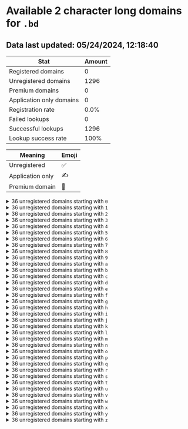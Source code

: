 # Available 2 character long domains for `.bd`

## Data last updated: 05/24/2024, 12:18:40

|Stat|Amount|
|--|--|
|Registered domains|0|
|Unregistered domains|1296|
|Premium domains|0|
|Application only domains|0|
|Registration rate|0.0%|
|Failed lookups|0|
|Successful lookups|1296|
|Lookup success rate|100%|


|Meaning|Emoji|
|--|--|
|Unregistered|:white_check_mark:|
|Application only|:writing_hand:|
|Premium domain|:gem:|

<details>
<summary>36 unregistered domains starting with <bold><code>0</code></bold></summary>

|Type|Domain|
|--|--|
|:white_check_mark:|`00.bd`|
|:white_check_mark:|`01.bd`|
|:white_check_mark:|`02.bd`|
|:white_check_mark:|`03.bd`|
|:white_check_mark:|`04.bd`|
|:white_check_mark:|`05.bd`|
|:white_check_mark:|`06.bd`|
|:white_check_mark:|`07.bd`|
|:white_check_mark:|`08.bd`|
|:white_check_mark:|`09.bd`|
|:white_check_mark:|`0a.bd`|
|:white_check_mark:|`0b.bd`|
|:white_check_mark:|`0c.bd`|
|:white_check_mark:|`0d.bd`|
|:white_check_mark:|`0e.bd`|
|:white_check_mark:|`0f.bd`|
|:white_check_mark:|`0g.bd`|
|:white_check_mark:|`0h.bd`|
|:white_check_mark:|`0i.bd`|
|:white_check_mark:|`0j.bd`|
|:white_check_mark:|`0k.bd`|
|:white_check_mark:|`0l.bd`|
|:white_check_mark:|`0m.bd`|
|:white_check_mark:|`0n.bd`|
|:white_check_mark:|`0o.bd`|
|:white_check_mark:|`0p.bd`|
|:white_check_mark:|`0q.bd`|
|:white_check_mark:|`0r.bd`|
|:white_check_mark:|`0s.bd`|
|:white_check_mark:|`0t.bd`|
|:white_check_mark:|`0u.bd`|
|:white_check_mark:|`0v.bd`|
|:white_check_mark:|`0w.bd`|
|:white_check_mark:|`0x.bd`|
|:white_check_mark:|`0y.bd`|
|:white_check_mark:|`0z.bd`|
</details>
<details>
<summary>36 unregistered domains starting with <bold><code>1</code></bold></summary>

|Type|Domain|
|--|--|
|:white_check_mark:|`10.bd`|
|:white_check_mark:|`11.bd`|
|:white_check_mark:|`12.bd`|
|:white_check_mark:|`13.bd`|
|:white_check_mark:|`14.bd`|
|:white_check_mark:|`15.bd`|
|:white_check_mark:|`16.bd`|
|:white_check_mark:|`17.bd`|
|:white_check_mark:|`18.bd`|
|:white_check_mark:|`19.bd`|
|:white_check_mark:|`1a.bd`|
|:white_check_mark:|`1b.bd`|
|:white_check_mark:|`1c.bd`|
|:white_check_mark:|`1d.bd`|
|:white_check_mark:|`1e.bd`|
|:white_check_mark:|`1f.bd`|
|:white_check_mark:|`1g.bd`|
|:white_check_mark:|`1h.bd`|
|:white_check_mark:|`1i.bd`|
|:white_check_mark:|`1j.bd`|
|:white_check_mark:|`1k.bd`|
|:white_check_mark:|`1l.bd`|
|:white_check_mark:|`1m.bd`|
|:white_check_mark:|`1n.bd`|
|:white_check_mark:|`1o.bd`|
|:white_check_mark:|`1p.bd`|
|:white_check_mark:|`1q.bd`|
|:white_check_mark:|`1r.bd`|
|:white_check_mark:|`1s.bd`|
|:white_check_mark:|`1t.bd`|
|:white_check_mark:|`1u.bd`|
|:white_check_mark:|`1v.bd`|
|:white_check_mark:|`1w.bd`|
|:white_check_mark:|`1x.bd`|
|:white_check_mark:|`1y.bd`|
|:white_check_mark:|`1z.bd`|
</details>
<details>
<summary>36 unregistered domains starting with <bold><code>2</code></bold></summary>

|Type|Domain|
|--|--|
|:white_check_mark:|`20.bd`|
|:white_check_mark:|`21.bd`|
|:white_check_mark:|`22.bd`|
|:white_check_mark:|`23.bd`|
|:white_check_mark:|`24.bd`|
|:white_check_mark:|`25.bd`|
|:white_check_mark:|`26.bd`|
|:white_check_mark:|`27.bd`|
|:white_check_mark:|`28.bd`|
|:white_check_mark:|`29.bd`|
|:white_check_mark:|`2a.bd`|
|:white_check_mark:|`2b.bd`|
|:white_check_mark:|`2c.bd`|
|:white_check_mark:|`2d.bd`|
|:white_check_mark:|`2e.bd`|
|:white_check_mark:|`2f.bd`|
|:white_check_mark:|`2g.bd`|
|:white_check_mark:|`2h.bd`|
|:white_check_mark:|`2i.bd`|
|:white_check_mark:|`2j.bd`|
|:white_check_mark:|`2k.bd`|
|:white_check_mark:|`2l.bd`|
|:white_check_mark:|`2m.bd`|
|:white_check_mark:|`2n.bd`|
|:white_check_mark:|`2o.bd`|
|:white_check_mark:|`2p.bd`|
|:white_check_mark:|`2q.bd`|
|:white_check_mark:|`2r.bd`|
|:white_check_mark:|`2s.bd`|
|:white_check_mark:|`2t.bd`|
|:white_check_mark:|`2u.bd`|
|:white_check_mark:|`2v.bd`|
|:white_check_mark:|`2w.bd`|
|:white_check_mark:|`2x.bd`|
|:white_check_mark:|`2y.bd`|
|:white_check_mark:|`2z.bd`|
</details>
<details>
<summary>36 unregistered domains starting with <bold><code>3</code></bold></summary>

|Type|Domain|
|--|--|
|:white_check_mark:|`30.bd`|
|:white_check_mark:|`31.bd`|
|:white_check_mark:|`32.bd`|
|:white_check_mark:|`33.bd`|
|:white_check_mark:|`34.bd`|
|:white_check_mark:|`35.bd`|
|:white_check_mark:|`36.bd`|
|:white_check_mark:|`37.bd`|
|:white_check_mark:|`38.bd`|
|:white_check_mark:|`39.bd`|
|:white_check_mark:|`3a.bd`|
|:white_check_mark:|`3b.bd`|
|:white_check_mark:|`3c.bd`|
|:white_check_mark:|`3d.bd`|
|:white_check_mark:|`3e.bd`|
|:white_check_mark:|`3f.bd`|
|:white_check_mark:|`3g.bd`|
|:white_check_mark:|`3h.bd`|
|:white_check_mark:|`3i.bd`|
|:white_check_mark:|`3j.bd`|
|:white_check_mark:|`3k.bd`|
|:white_check_mark:|`3l.bd`|
|:white_check_mark:|`3m.bd`|
|:white_check_mark:|`3n.bd`|
|:white_check_mark:|`3o.bd`|
|:white_check_mark:|`3p.bd`|
|:white_check_mark:|`3q.bd`|
|:white_check_mark:|`3r.bd`|
|:white_check_mark:|`3s.bd`|
|:white_check_mark:|`3t.bd`|
|:white_check_mark:|`3u.bd`|
|:white_check_mark:|`3v.bd`|
|:white_check_mark:|`3w.bd`|
|:white_check_mark:|`3x.bd`|
|:white_check_mark:|`3y.bd`|
|:white_check_mark:|`3z.bd`|
</details>
<details>
<summary>36 unregistered domains starting with <bold><code>4</code></bold></summary>

|Type|Domain|
|--|--|
|:white_check_mark:|`40.bd`|
|:white_check_mark:|`41.bd`|
|:white_check_mark:|`42.bd`|
|:white_check_mark:|`43.bd`|
|:white_check_mark:|`44.bd`|
|:white_check_mark:|`45.bd`|
|:white_check_mark:|`46.bd`|
|:white_check_mark:|`47.bd`|
|:white_check_mark:|`48.bd`|
|:white_check_mark:|`49.bd`|
|:white_check_mark:|`4a.bd`|
|:white_check_mark:|`4b.bd`|
|:white_check_mark:|`4c.bd`|
|:white_check_mark:|`4d.bd`|
|:white_check_mark:|`4e.bd`|
|:white_check_mark:|`4f.bd`|
|:white_check_mark:|`4g.bd`|
|:white_check_mark:|`4h.bd`|
|:white_check_mark:|`4i.bd`|
|:white_check_mark:|`4j.bd`|
|:white_check_mark:|`4k.bd`|
|:white_check_mark:|`4l.bd`|
|:white_check_mark:|`4m.bd`|
|:white_check_mark:|`4n.bd`|
|:white_check_mark:|`4o.bd`|
|:white_check_mark:|`4p.bd`|
|:white_check_mark:|`4q.bd`|
|:white_check_mark:|`4r.bd`|
|:white_check_mark:|`4s.bd`|
|:white_check_mark:|`4t.bd`|
|:white_check_mark:|`4u.bd`|
|:white_check_mark:|`4v.bd`|
|:white_check_mark:|`4w.bd`|
|:white_check_mark:|`4x.bd`|
|:white_check_mark:|`4y.bd`|
|:white_check_mark:|`4z.bd`|
</details>
<details>
<summary>36 unregistered domains starting with <bold><code>5</code></bold></summary>

|Type|Domain|
|--|--|
|:white_check_mark:|`50.bd`|
|:white_check_mark:|`51.bd`|
|:white_check_mark:|`52.bd`|
|:white_check_mark:|`53.bd`|
|:white_check_mark:|`54.bd`|
|:white_check_mark:|`55.bd`|
|:white_check_mark:|`56.bd`|
|:white_check_mark:|`57.bd`|
|:white_check_mark:|`58.bd`|
|:white_check_mark:|`59.bd`|
|:white_check_mark:|`5a.bd`|
|:white_check_mark:|`5b.bd`|
|:white_check_mark:|`5c.bd`|
|:white_check_mark:|`5d.bd`|
|:white_check_mark:|`5e.bd`|
|:white_check_mark:|`5f.bd`|
|:white_check_mark:|`5g.bd`|
|:white_check_mark:|`5h.bd`|
|:white_check_mark:|`5i.bd`|
|:white_check_mark:|`5j.bd`|
|:white_check_mark:|`5k.bd`|
|:white_check_mark:|`5l.bd`|
|:white_check_mark:|`5m.bd`|
|:white_check_mark:|`5n.bd`|
|:white_check_mark:|`5o.bd`|
|:white_check_mark:|`5p.bd`|
|:white_check_mark:|`5q.bd`|
|:white_check_mark:|`5r.bd`|
|:white_check_mark:|`5s.bd`|
|:white_check_mark:|`5t.bd`|
|:white_check_mark:|`5u.bd`|
|:white_check_mark:|`5v.bd`|
|:white_check_mark:|`5w.bd`|
|:white_check_mark:|`5x.bd`|
|:white_check_mark:|`5y.bd`|
|:white_check_mark:|`5z.bd`|
</details>
<details>
<summary>36 unregistered domains starting with <bold><code>6</code></bold></summary>

|Type|Domain|
|--|--|
|:white_check_mark:|`60.bd`|
|:white_check_mark:|`61.bd`|
|:white_check_mark:|`62.bd`|
|:white_check_mark:|`63.bd`|
|:white_check_mark:|`64.bd`|
|:white_check_mark:|`65.bd`|
|:white_check_mark:|`66.bd`|
|:white_check_mark:|`67.bd`|
|:white_check_mark:|`68.bd`|
|:white_check_mark:|`69.bd`|
|:white_check_mark:|`6a.bd`|
|:white_check_mark:|`6b.bd`|
|:white_check_mark:|`6c.bd`|
|:white_check_mark:|`6d.bd`|
|:white_check_mark:|`6e.bd`|
|:white_check_mark:|`6f.bd`|
|:white_check_mark:|`6g.bd`|
|:white_check_mark:|`6h.bd`|
|:white_check_mark:|`6i.bd`|
|:white_check_mark:|`6j.bd`|
|:white_check_mark:|`6k.bd`|
|:white_check_mark:|`6l.bd`|
|:white_check_mark:|`6m.bd`|
|:white_check_mark:|`6n.bd`|
|:white_check_mark:|`6o.bd`|
|:white_check_mark:|`6p.bd`|
|:white_check_mark:|`6q.bd`|
|:white_check_mark:|`6r.bd`|
|:white_check_mark:|`6s.bd`|
|:white_check_mark:|`6t.bd`|
|:white_check_mark:|`6u.bd`|
|:white_check_mark:|`6v.bd`|
|:white_check_mark:|`6w.bd`|
|:white_check_mark:|`6x.bd`|
|:white_check_mark:|`6y.bd`|
|:white_check_mark:|`6z.bd`|
</details>
<details>
<summary>36 unregistered domains starting with <bold><code>7</code></bold></summary>

|Type|Domain|
|--|--|
|:white_check_mark:|`70.bd`|
|:white_check_mark:|`71.bd`|
|:white_check_mark:|`72.bd`|
|:white_check_mark:|`73.bd`|
|:white_check_mark:|`74.bd`|
|:white_check_mark:|`75.bd`|
|:white_check_mark:|`76.bd`|
|:white_check_mark:|`77.bd`|
|:white_check_mark:|`78.bd`|
|:white_check_mark:|`79.bd`|
|:white_check_mark:|`7a.bd`|
|:white_check_mark:|`7b.bd`|
|:white_check_mark:|`7c.bd`|
|:white_check_mark:|`7d.bd`|
|:white_check_mark:|`7e.bd`|
|:white_check_mark:|`7f.bd`|
|:white_check_mark:|`7g.bd`|
|:white_check_mark:|`7h.bd`|
|:white_check_mark:|`7i.bd`|
|:white_check_mark:|`7j.bd`|
|:white_check_mark:|`7k.bd`|
|:white_check_mark:|`7l.bd`|
|:white_check_mark:|`7m.bd`|
|:white_check_mark:|`7n.bd`|
|:white_check_mark:|`7o.bd`|
|:white_check_mark:|`7p.bd`|
|:white_check_mark:|`7q.bd`|
|:white_check_mark:|`7r.bd`|
|:white_check_mark:|`7s.bd`|
|:white_check_mark:|`7t.bd`|
|:white_check_mark:|`7u.bd`|
|:white_check_mark:|`7v.bd`|
|:white_check_mark:|`7w.bd`|
|:white_check_mark:|`7x.bd`|
|:white_check_mark:|`7y.bd`|
|:white_check_mark:|`7z.bd`|
</details>
<details>
<summary>36 unregistered domains starting with <bold><code>8</code></bold></summary>

|Type|Domain|
|--|--|
|:white_check_mark:|`80.bd`|
|:white_check_mark:|`81.bd`|
|:white_check_mark:|`82.bd`|
|:white_check_mark:|`83.bd`|
|:white_check_mark:|`84.bd`|
|:white_check_mark:|`85.bd`|
|:white_check_mark:|`86.bd`|
|:white_check_mark:|`87.bd`|
|:white_check_mark:|`88.bd`|
|:white_check_mark:|`89.bd`|
|:white_check_mark:|`8a.bd`|
|:white_check_mark:|`8b.bd`|
|:white_check_mark:|`8c.bd`|
|:white_check_mark:|`8d.bd`|
|:white_check_mark:|`8e.bd`|
|:white_check_mark:|`8f.bd`|
|:white_check_mark:|`8g.bd`|
|:white_check_mark:|`8h.bd`|
|:white_check_mark:|`8i.bd`|
|:white_check_mark:|`8j.bd`|
|:white_check_mark:|`8k.bd`|
|:white_check_mark:|`8l.bd`|
|:white_check_mark:|`8m.bd`|
|:white_check_mark:|`8n.bd`|
|:white_check_mark:|`8o.bd`|
|:white_check_mark:|`8p.bd`|
|:white_check_mark:|`8q.bd`|
|:white_check_mark:|`8r.bd`|
|:white_check_mark:|`8s.bd`|
|:white_check_mark:|`8t.bd`|
|:white_check_mark:|`8u.bd`|
|:white_check_mark:|`8v.bd`|
|:white_check_mark:|`8w.bd`|
|:white_check_mark:|`8x.bd`|
|:white_check_mark:|`8y.bd`|
|:white_check_mark:|`8z.bd`|
</details>
<details>
<summary>36 unregistered domains starting with <bold><code>9</code></bold></summary>

|Type|Domain|
|--|--|
|:white_check_mark:|`90.bd`|
|:white_check_mark:|`91.bd`|
|:white_check_mark:|`92.bd`|
|:white_check_mark:|`93.bd`|
|:white_check_mark:|`94.bd`|
|:white_check_mark:|`95.bd`|
|:white_check_mark:|`96.bd`|
|:white_check_mark:|`97.bd`|
|:white_check_mark:|`98.bd`|
|:white_check_mark:|`99.bd`|
|:white_check_mark:|`9a.bd`|
|:white_check_mark:|`9b.bd`|
|:white_check_mark:|`9c.bd`|
|:white_check_mark:|`9d.bd`|
|:white_check_mark:|`9e.bd`|
|:white_check_mark:|`9f.bd`|
|:white_check_mark:|`9g.bd`|
|:white_check_mark:|`9h.bd`|
|:white_check_mark:|`9i.bd`|
|:white_check_mark:|`9j.bd`|
|:white_check_mark:|`9k.bd`|
|:white_check_mark:|`9l.bd`|
|:white_check_mark:|`9m.bd`|
|:white_check_mark:|`9n.bd`|
|:white_check_mark:|`9o.bd`|
|:white_check_mark:|`9p.bd`|
|:white_check_mark:|`9q.bd`|
|:white_check_mark:|`9r.bd`|
|:white_check_mark:|`9s.bd`|
|:white_check_mark:|`9t.bd`|
|:white_check_mark:|`9u.bd`|
|:white_check_mark:|`9v.bd`|
|:white_check_mark:|`9w.bd`|
|:white_check_mark:|`9x.bd`|
|:white_check_mark:|`9y.bd`|
|:white_check_mark:|`9z.bd`|
</details>
<details>
<summary>36 unregistered domains starting with <bold><code>a</code></bold></summary>

|Type|Domain|
|--|--|
|:white_check_mark:|`a0.bd`|
|:white_check_mark:|`a1.bd`|
|:white_check_mark:|`a2.bd`|
|:white_check_mark:|`a3.bd`|
|:white_check_mark:|`a4.bd`|
|:white_check_mark:|`a5.bd`|
|:white_check_mark:|`a6.bd`|
|:white_check_mark:|`a7.bd`|
|:white_check_mark:|`a8.bd`|
|:white_check_mark:|`a9.bd`|
|:white_check_mark:|`aa.bd`|
|:white_check_mark:|`ab.bd`|
|:white_check_mark:|`ac.bd`|
|:white_check_mark:|`ad.bd`|
|:white_check_mark:|`ae.bd`|
|:white_check_mark:|`af.bd`|
|:white_check_mark:|`ag.bd`|
|:white_check_mark:|`ah.bd`|
|:white_check_mark:|`ai.bd`|
|:white_check_mark:|`aj.bd`|
|:white_check_mark:|`ak.bd`|
|:white_check_mark:|`al.bd`|
|:white_check_mark:|`am.bd`|
|:white_check_mark:|`an.bd`|
|:white_check_mark:|`ao.bd`|
|:white_check_mark:|`ap.bd`|
|:white_check_mark:|`aq.bd`|
|:white_check_mark:|`ar.bd`|
|:white_check_mark:|`as.bd`|
|:white_check_mark:|`at.bd`|
|:white_check_mark:|`au.bd`|
|:white_check_mark:|`av.bd`|
|:white_check_mark:|`aw.bd`|
|:white_check_mark:|`ax.bd`|
|:white_check_mark:|`ay.bd`|
|:white_check_mark:|`az.bd`|
</details>
<details>
<summary>36 unregistered domains starting with <bold><code>b</code></bold></summary>

|Type|Domain|
|--|--|
|:white_check_mark:|`b0.bd`|
|:white_check_mark:|`b1.bd`|
|:white_check_mark:|`b2.bd`|
|:white_check_mark:|`b3.bd`|
|:white_check_mark:|`b4.bd`|
|:white_check_mark:|`b5.bd`|
|:white_check_mark:|`b6.bd`|
|:white_check_mark:|`b7.bd`|
|:white_check_mark:|`b8.bd`|
|:white_check_mark:|`b9.bd`|
|:white_check_mark:|`ba.bd`|
|:white_check_mark:|`bb.bd`|
|:white_check_mark:|`bc.bd`|
|:white_check_mark:|`bd.bd`|
|:white_check_mark:|`be.bd`|
|:white_check_mark:|`bf.bd`|
|:white_check_mark:|`bg.bd`|
|:white_check_mark:|`bh.bd`|
|:white_check_mark:|`bi.bd`|
|:white_check_mark:|`bj.bd`|
|:white_check_mark:|`bk.bd`|
|:white_check_mark:|`bl.bd`|
|:white_check_mark:|`bm.bd`|
|:white_check_mark:|`bn.bd`|
|:white_check_mark:|`bo.bd`|
|:white_check_mark:|`bp.bd`|
|:white_check_mark:|`bq.bd`|
|:white_check_mark:|`br.bd`|
|:white_check_mark:|`bs.bd`|
|:white_check_mark:|`bt.bd`|
|:white_check_mark:|`bu.bd`|
|:white_check_mark:|`bv.bd`|
|:white_check_mark:|`bw.bd`|
|:white_check_mark:|`bx.bd`|
|:white_check_mark:|`by.bd`|
|:white_check_mark:|`bz.bd`|
</details>
<details>
<summary>36 unregistered domains starting with <bold><code>c</code></bold></summary>

|Type|Domain|
|--|--|
|:white_check_mark:|`c0.bd`|
|:white_check_mark:|`c1.bd`|
|:white_check_mark:|`c2.bd`|
|:white_check_mark:|`c3.bd`|
|:white_check_mark:|`c4.bd`|
|:white_check_mark:|`c5.bd`|
|:white_check_mark:|`c6.bd`|
|:white_check_mark:|`c7.bd`|
|:white_check_mark:|`c8.bd`|
|:white_check_mark:|`c9.bd`|
|:white_check_mark:|`ca.bd`|
|:white_check_mark:|`cb.bd`|
|:white_check_mark:|`cc.bd`|
|:white_check_mark:|`cd.bd`|
|:white_check_mark:|`ce.bd`|
|:white_check_mark:|`cf.bd`|
|:white_check_mark:|`cg.bd`|
|:white_check_mark:|`ch.bd`|
|:white_check_mark:|`ci.bd`|
|:white_check_mark:|`cj.bd`|
|:white_check_mark:|`ck.bd`|
|:white_check_mark:|`cl.bd`|
|:white_check_mark:|`cm.bd`|
|:white_check_mark:|`cn.bd`|
|:white_check_mark:|`co.bd`|
|:white_check_mark:|`cp.bd`|
|:white_check_mark:|`cq.bd`|
|:white_check_mark:|`cr.bd`|
|:white_check_mark:|`cs.bd`|
|:white_check_mark:|`ct.bd`|
|:white_check_mark:|`cu.bd`|
|:white_check_mark:|`cv.bd`|
|:white_check_mark:|`cw.bd`|
|:white_check_mark:|`cx.bd`|
|:white_check_mark:|`cy.bd`|
|:white_check_mark:|`cz.bd`|
</details>
<details>
<summary>36 unregistered domains starting with <bold><code>d</code></bold></summary>

|Type|Domain|
|--|--|
|:white_check_mark:|`d0.bd`|
|:white_check_mark:|`d1.bd`|
|:white_check_mark:|`d2.bd`|
|:white_check_mark:|`d3.bd`|
|:white_check_mark:|`d4.bd`|
|:white_check_mark:|`d5.bd`|
|:white_check_mark:|`d6.bd`|
|:white_check_mark:|`d7.bd`|
|:white_check_mark:|`d8.bd`|
|:white_check_mark:|`d9.bd`|
|:white_check_mark:|`da.bd`|
|:white_check_mark:|`db.bd`|
|:white_check_mark:|`dc.bd`|
|:white_check_mark:|`dd.bd`|
|:white_check_mark:|`de.bd`|
|:white_check_mark:|`df.bd`|
|:white_check_mark:|`dg.bd`|
|:white_check_mark:|`dh.bd`|
|:white_check_mark:|`di.bd`|
|:white_check_mark:|`dj.bd`|
|:white_check_mark:|`dk.bd`|
|:white_check_mark:|`dl.bd`|
|:white_check_mark:|`dm.bd`|
|:white_check_mark:|`dn.bd`|
|:white_check_mark:|`do.bd`|
|:white_check_mark:|`dp.bd`|
|:white_check_mark:|`dq.bd`|
|:white_check_mark:|`dr.bd`|
|:white_check_mark:|`ds.bd`|
|:white_check_mark:|`dt.bd`|
|:white_check_mark:|`du.bd`|
|:white_check_mark:|`dv.bd`|
|:white_check_mark:|`dw.bd`|
|:white_check_mark:|`dx.bd`|
|:white_check_mark:|`dy.bd`|
|:white_check_mark:|`dz.bd`|
</details>
<details>
<summary>36 unregistered domains starting with <bold><code>e</code></bold></summary>

|Type|Domain|
|--|--|
|:white_check_mark:|`e0.bd`|
|:white_check_mark:|`e1.bd`|
|:white_check_mark:|`e2.bd`|
|:white_check_mark:|`e3.bd`|
|:white_check_mark:|`e4.bd`|
|:white_check_mark:|`e5.bd`|
|:white_check_mark:|`e6.bd`|
|:white_check_mark:|`e7.bd`|
|:white_check_mark:|`e8.bd`|
|:white_check_mark:|`e9.bd`|
|:white_check_mark:|`ea.bd`|
|:white_check_mark:|`eb.bd`|
|:white_check_mark:|`ec.bd`|
|:white_check_mark:|`ed.bd`|
|:white_check_mark:|`ee.bd`|
|:white_check_mark:|`ef.bd`|
|:white_check_mark:|`eg.bd`|
|:white_check_mark:|`eh.bd`|
|:white_check_mark:|`ei.bd`|
|:white_check_mark:|`ej.bd`|
|:white_check_mark:|`ek.bd`|
|:white_check_mark:|`el.bd`|
|:white_check_mark:|`em.bd`|
|:white_check_mark:|`en.bd`|
|:white_check_mark:|`eo.bd`|
|:white_check_mark:|`ep.bd`|
|:white_check_mark:|`eq.bd`|
|:white_check_mark:|`er.bd`|
|:white_check_mark:|`es.bd`|
|:white_check_mark:|`et.bd`|
|:white_check_mark:|`eu.bd`|
|:white_check_mark:|`ev.bd`|
|:white_check_mark:|`ew.bd`|
|:white_check_mark:|`ex.bd`|
|:white_check_mark:|`ey.bd`|
|:white_check_mark:|`ez.bd`|
</details>
<details>
<summary>36 unregistered domains starting with <bold><code>f</code></bold></summary>

|Type|Domain|
|--|--|
|:white_check_mark:|`f0.bd`|
|:white_check_mark:|`f1.bd`|
|:white_check_mark:|`f2.bd`|
|:white_check_mark:|`f3.bd`|
|:white_check_mark:|`f4.bd`|
|:white_check_mark:|`f5.bd`|
|:white_check_mark:|`f6.bd`|
|:white_check_mark:|`f7.bd`|
|:white_check_mark:|`f8.bd`|
|:white_check_mark:|`f9.bd`|
|:white_check_mark:|`fa.bd`|
|:white_check_mark:|`fb.bd`|
|:white_check_mark:|`fc.bd`|
|:white_check_mark:|`fd.bd`|
|:white_check_mark:|`fe.bd`|
|:white_check_mark:|`ff.bd`|
|:white_check_mark:|`fg.bd`|
|:white_check_mark:|`fh.bd`|
|:white_check_mark:|`fi.bd`|
|:white_check_mark:|`fj.bd`|
|:white_check_mark:|`fk.bd`|
|:white_check_mark:|`fl.bd`|
|:white_check_mark:|`fm.bd`|
|:white_check_mark:|`fn.bd`|
|:white_check_mark:|`fo.bd`|
|:white_check_mark:|`fp.bd`|
|:white_check_mark:|`fq.bd`|
|:white_check_mark:|`fr.bd`|
|:white_check_mark:|`fs.bd`|
|:white_check_mark:|`ft.bd`|
|:white_check_mark:|`fu.bd`|
|:white_check_mark:|`fv.bd`|
|:white_check_mark:|`fw.bd`|
|:white_check_mark:|`fx.bd`|
|:white_check_mark:|`fy.bd`|
|:white_check_mark:|`fz.bd`|
</details>
<details>
<summary>36 unregistered domains starting with <bold><code>g</code></bold></summary>

|Type|Domain|
|--|--|
|:white_check_mark:|`g0.bd`|
|:white_check_mark:|`g1.bd`|
|:white_check_mark:|`g2.bd`|
|:white_check_mark:|`g3.bd`|
|:white_check_mark:|`g4.bd`|
|:white_check_mark:|`g5.bd`|
|:white_check_mark:|`g6.bd`|
|:white_check_mark:|`g7.bd`|
|:white_check_mark:|`g8.bd`|
|:white_check_mark:|`g9.bd`|
|:white_check_mark:|`ga.bd`|
|:white_check_mark:|`gb.bd`|
|:white_check_mark:|`gc.bd`|
|:white_check_mark:|`gd.bd`|
|:white_check_mark:|`ge.bd`|
|:white_check_mark:|`gf.bd`|
|:white_check_mark:|`gg.bd`|
|:white_check_mark:|`gh.bd`|
|:white_check_mark:|`gi.bd`|
|:white_check_mark:|`gj.bd`|
|:white_check_mark:|`gk.bd`|
|:white_check_mark:|`gl.bd`|
|:white_check_mark:|`gm.bd`|
|:white_check_mark:|`gn.bd`|
|:white_check_mark:|`go.bd`|
|:white_check_mark:|`gp.bd`|
|:white_check_mark:|`gq.bd`|
|:white_check_mark:|`gr.bd`|
|:white_check_mark:|`gs.bd`|
|:white_check_mark:|`gt.bd`|
|:white_check_mark:|`gu.bd`|
|:white_check_mark:|`gv.bd`|
|:white_check_mark:|`gw.bd`|
|:white_check_mark:|`gx.bd`|
|:white_check_mark:|`gy.bd`|
|:white_check_mark:|`gz.bd`|
</details>
<details>
<summary>36 unregistered domains starting with <bold><code>h</code></bold></summary>

|Type|Domain|
|--|--|
|:white_check_mark:|`h0.bd`|
|:white_check_mark:|`h1.bd`|
|:white_check_mark:|`h2.bd`|
|:white_check_mark:|`h3.bd`|
|:white_check_mark:|`h4.bd`|
|:white_check_mark:|`h5.bd`|
|:white_check_mark:|`h6.bd`|
|:white_check_mark:|`h7.bd`|
|:white_check_mark:|`h8.bd`|
|:white_check_mark:|`h9.bd`|
|:white_check_mark:|`ha.bd`|
|:white_check_mark:|`hb.bd`|
|:white_check_mark:|`hc.bd`|
|:white_check_mark:|`hd.bd`|
|:white_check_mark:|`he.bd`|
|:white_check_mark:|`hf.bd`|
|:white_check_mark:|`hg.bd`|
|:white_check_mark:|`hh.bd`|
|:white_check_mark:|`hi.bd`|
|:white_check_mark:|`hj.bd`|
|:white_check_mark:|`hk.bd`|
|:white_check_mark:|`hl.bd`|
|:white_check_mark:|`hm.bd`|
|:white_check_mark:|`hn.bd`|
|:white_check_mark:|`ho.bd`|
|:white_check_mark:|`hp.bd`|
|:white_check_mark:|`hq.bd`|
|:white_check_mark:|`hr.bd`|
|:white_check_mark:|`hs.bd`|
|:white_check_mark:|`ht.bd`|
|:white_check_mark:|`hu.bd`|
|:white_check_mark:|`hv.bd`|
|:white_check_mark:|`hw.bd`|
|:white_check_mark:|`hx.bd`|
|:white_check_mark:|`hy.bd`|
|:white_check_mark:|`hz.bd`|
</details>
<details>
<summary>36 unregistered domains starting with <bold><code>i</code></bold></summary>

|Type|Domain|
|--|--|
|:white_check_mark:|`i0.bd`|
|:white_check_mark:|`i1.bd`|
|:white_check_mark:|`i2.bd`|
|:white_check_mark:|`i3.bd`|
|:white_check_mark:|`i4.bd`|
|:white_check_mark:|`i5.bd`|
|:white_check_mark:|`i6.bd`|
|:white_check_mark:|`i7.bd`|
|:white_check_mark:|`i8.bd`|
|:white_check_mark:|`i9.bd`|
|:white_check_mark:|`ia.bd`|
|:white_check_mark:|`ib.bd`|
|:white_check_mark:|`ic.bd`|
|:white_check_mark:|`id.bd`|
|:white_check_mark:|`ie.bd`|
|:white_check_mark:|`if.bd`|
|:white_check_mark:|`ig.bd`|
|:white_check_mark:|`ih.bd`|
|:white_check_mark:|`ii.bd`|
|:white_check_mark:|`ij.bd`|
|:white_check_mark:|`ik.bd`|
|:white_check_mark:|`il.bd`|
|:white_check_mark:|`im.bd`|
|:white_check_mark:|`in.bd`|
|:white_check_mark:|`io.bd`|
|:white_check_mark:|`ip.bd`|
|:white_check_mark:|`iq.bd`|
|:white_check_mark:|`ir.bd`|
|:white_check_mark:|`is.bd`|
|:white_check_mark:|`it.bd`|
|:white_check_mark:|`iu.bd`|
|:white_check_mark:|`iv.bd`|
|:white_check_mark:|`iw.bd`|
|:white_check_mark:|`ix.bd`|
|:white_check_mark:|`iy.bd`|
|:white_check_mark:|`iz.bd`|
</details>
<details>
<summary>36 unregistered domains starting with <bold><code>j</code></bold></summary>

|Type|Domain|
|--|--|
|:white_check_mark:|`j0.bd`|
|:white_check_mark:|`j1.bd`|
|:white_check_mark:|`j2.bd`|
|:white_check_mark:|`j3.bd`|
|:white_check_mark:|`j4.bd`|
|:white_check_mark:|`j5.bd`|
|:white_check_mark:|`j6.bd`|
|:white_check_mark:|`j7.bd`|
|:white_check_mark:|`j8.bd`|
|:white_check_mark:|`j9.bd`|
|:white_check_mark:|`ja.bd`|
|:white_check_mark:|`jb.bd`|
|:white_check_mark:|`jc.bd`|
|:white_check_mark:|`jd.bd`|
|:white_check_mark:|`je.bd`|
|:white_check_mark:|`jf.bd`|
|:white_check_mark:|`jg.bd`|
|:white_check_mark:|`jh.bd`|
|:white_check_mark:|`ji.bd`|
|:white_check_mark:|`jj.bd`|
|:white_check_mark:|`jk.bd`|
|:white_check_mark:|`jl.bd`|
|:white_check_mark:|`jm.bd`|
|:white_check_mark:|`jn.bd`|
|:white_check_mark:|`jo.bd`|
|:white_check_mark:|`jp.bd`|
|:white_check_mark:|`jq.bd`|
|:white_check_mark:|`jr.bd`|
|:white_check_mark:|`js.bd`|
|:white_check_mark:|`jt.bd`|
|:white_check_mark:|`ju.bd`|
|:white_check_mark:|`jv.bd`|
|:white_check_mark:|`jw.bd`|
|:white_check_mark:|`jx.bd`|
|:white_check_mark:|`jy.bd`|
|:white_check_mark:|`jz.bd`|
</details>
<details>
<summary>36 unregistered domains starting with <bold><code>k</code></bold></summary>

|Type|Domain|
|--|--|
|:white_check_mark:|`k0.bd`|
|:white_check_mark:|`k1.bd`|
|:white_check_mark:|`k2.bd`|
|:white_check_mark:|`k3.bd`|
|:white_check_mark:|`k4.bd`|
|:white_check_mark:|`k5.bd`|
|:white_check_mark:|`k6.bd`|
|:white_check_mark:|`k7.bd`|
|:white_check_mark:|`k8.bd`|
|:white_check_mark:|`k9.bd`|
|:white_check_mark:|`ka.bd`|
|:white_check_mark:|`kb.bd`|
|:white_check_mark:|`kc.bd`|
|:white_check_mark:|`kd.bd`|
|:white_check_mark:|`ke.bd`|
|:white_check_mark:|`kf.bd`|
|:white_check_mark:|`kg.bd`|
|:white_check_mark:|`kh.bd`|
|:white_check_mark:|`ki.bd`|
|:white_check_mark:|`kj.bd`|
|:white_check_mark:|`kk.bd`|
|:white_check_mark:|`kl.bd`|
|:white_check_mark:|`km.bd`|
|:white_check_mark:|`kn.bd`|
|:white_check_mark:|`ko.bd`|
|:white_check_mark:|`kp.bd`|
|:white_check_mark:|`kq.bd`|
|:white_check_mark:|`kr.bd`|
|:white_check_mark:|`ks.bd`|
|:white_check_mark:|`kt.bd`|
|:white_check_mark:|`ku.bd`|
|:white_check_mark:|`kv.bd`|
|:white_check_mark:|`kw.bd`|
|:white_check_mark:|`kx.bd`|
|:white_check_mark:|`ky.bd`|
|:white_check_mark:|`kz.bd`|
</details>
<details>
<summary>36 unregistered domains starting with <bold><code>l</code></bold></summary>

|Type|Domain|
|--|--|
|:white_check_mark:|`l0.bd`|
|:white_check_mark:|`l1.bd`|
|:white_check_mark:|`l2.bd`|
|:white_check_mark:|`l3.bd`|
|:white_check_mark:|`l4.bd`|
|:white_check_mark:|`l5.bd`|
|:white_check_mark:|`l6.bd`|
|:white_check_mark:|`l7.bd`|
|:white_check_mark:|`l8.bd`|
|:white_check_mark:|`l9.bd`|
|:white_check_mark:|`la.bd`|
|:white_check_mark:|`lb.bd`|
|:white_check_mark:|`lc.bd`|
|:white_check_mark:|`ld.bd`|
|:white_check_mark:|`le.bd`|
|:white_check_mark:|`lf.bd`|
|:white_check_mark:|`lg.bd`|
|:white_check_mark:|`lh.bd`|
|:white_check_mark:|`li.bd`|
|:white_check_mark:|`lj.bd`|
|:white_check_mark:|`lk.bd`|
|:white_check_mark:|`ll.bd`|
|:white_check_mark:|`lm.bd`|
|:white_check_mark:|`ln.bd`|
|:white_check_mark:|`lo.bd`|
|:white_check_mark:|`lp.bd`|
|:white_check_mark:|`lq.bd`|
|:white_check_mark:|`lr.bd`|
|:white_check_mark:|`ls.bd`|
|:white_check_mark:|`lt.bd`|
|:white_check_mark:|`lu.bd`|
|:white_check_mark:|`lv.bd`|
|:white_check_mark:|`lw.bd`|
|:white_check_mark:|`lx.bd`|
|:white_check_mark:|`ly.bd`|
|:white_check_mark:|`lz.bd`|
</details>
<details>
<summary>36 unregistered domains starting with <bold><code>m</code></bold></summary>

|Type|Domain|
|--|--|
|:white_check_mark:|`m0.bd`|
|:white_check_mark:|`m1.bd`|
|:white_check_mark:|`m2.bd`|
|:white_check_mark:|`m3.bd`|
|:white_check_mark:|`m4.bd`|
|:white_check_mark:|`m5.bd`|
|:white_check_mark:|`m6.bd`|
|:white_check_mark:|`m7.bd`|
|:white_check_mark:|`m8.bd`|
|:white_check_mark:|`m9.bd`|
|:white_check_mark:|`ma.bd`|
|:white_check_mark:|`mb.bd`|
|:white_check_mark:|`mc.bd`|
|:white_check_mark:|`md.bd`|
|:white_check_mark:|`me.bd`|
|:white_check_mark:|`mf.bd`|
|:white_check_mark:|`mg.bd`|
|:white_check_mark:|`mh.bd`|
|:white_check_mark:|`mi.bd`|
|:white_check_mark:|`mj.bd`|
|:white_check_mark:|`mk.bd`|
|:white_check_mark:|`ml.bd`|
|:white_check_mark:|`mm.bd`|
|:white_check_mark:|`mn.bd`|
|:white_check_mark:|`mo.bd`|
|:white_check_mark:|`mp.bd`|
|:white_check_mark:|`mq.bd`|
|:white_check_mark:|`mr.bd`|
|:white_check_mark:|`ms.bd`|
|:white_check_mark:|`mt.bd`|
|:white_check_mark:|`mu.bd`|
|:white_check_mark:|`mv.bd`|
|:white_check_mark:|`mw.bd`|
|:white_check_mark:|`mx.bd`|
|:white_check_mark:|`my.bd`|
|:white_check_mark:|`mz.bd`|
</details>
<details>
<summary>36 unregistered domains starting with <bold><code>n</code></bold></summary>

|Type|Domain|
|--|--|
|:white_check_mark:|`n0.bd`|
|:white_check_mark:|`n1.bd`|
|:white_check_mark:|`n2.bd`|
|:white_check_mark:|`n3.bd`|
|:white_check_mark:|`n4.bd`|
|:white_check_mark:|`n5.bd`|
|:white_check_mark:|`n6.bd`|
|:white_check_mark:|`n7.bd`|
|:white_check_mark:|`n8.bd`|
|:white_check_mark:|`n9.bd`|
|:white_check_mark:|`na.bd`|
|:white_check_mark:|`nb.bd`|
|:white_check_mark:|`nc.bd`|
|:white_check_mark:|`nd.bd`|
|:white_check_mark:|`ne.bd`|
|:white_check_mark:|`nf.bd`|
|:white_check_mark:|`ng.bd`|
|:white_check_mark:|`nh.bd`|
|:white_check_mark:|`ni.bd`|
|:white_check_mark:|`nj.bd`|
|:white_check_mark:|`nk.bd`|
|:white_check_mark:|`nl.bd`|
|:white_check_mark:|`nm.bd`|
|:white_check_mark:|`nn.bd`|
|:white_check_mark:|`no.bd`|
|:white_check_mark:|`np.bd`|
|:white_check_mark:|`nq.bd`|
|:white_check_mark:|`nr.bd`|
|:white_check_mark:|`ns.bd`|
|:white_check_mark:|`nt.bd`|
|:white_check_mark:|`nu.bd`|
|:white_check_mark:|`nv.bd`|
|:white_check_mark:|`nw.bd`|
|:white_check_mark:|`nx.bd`|
|:white_check_mark:|`ny.bd`|
|:white_check_mark:|`nz.bd`|
</details>
<details>
<summary>36 unregistered domains starting with <bold><code>o</code></bold></summary>

|Type|Domain|
|--|--|
|:white_check_mark:|`o0.bd`|
|:white_check_mark:|`o1.bd`|
|:white_check_mark:|`o2.bd`|
|:white_check_mark:|`o3.bd`|
|:white_check_mark:|`o4.bd`|
|:white_check_mark:|`o5.bd`|
|:white_check_mark:|`o6.bd`|
|:white_check_mark:|`o7.bd`|
|:white_check_mark:|`o8.bd`|
|:white_check_mark:|`o9.bd`|
|:white_check_mark:|`oa.bd`|
|:white_check_mark:|`ob.bd`|
|:white_check_mark:|`oc.bd`|
|:white_check_mark:|`od.bd`|
|:white_check_mark:|`oe.bd`|
|:white_check_mark:|`of.bd`|
|:white_check_mark:|`og.bd`|
|:white_check_mark:|`oh.bd`|
|:white_check_mark:|`oi.bd`|
|:white_check_mark:|`oj.bd`|
|:white_check_mark:|`ok.bd`|
|:white_check_mark:|`ol.bd`|
|:white_check_mark:|`om.bd`|
|:white_check_mark:|`on.bd`|
|:white_check_mark:|`oo.bd`|
|:white_check_mark:|`op.bd`|
|:white_check_mark:|`oq.bd`|
|:white_check_mark:|`or.bd`|
|:white_check_mark:|`os.bd`|
|:white_check_mark:|`ot.bd`|
|:white_check_mark:|`ou.bd`|
|:white_check_mark:|`ov.bd`|
|:white_check_mark:|`ow.bd`|
|:white_check_mark:|`ox.bd`|
|:white_check_mark:|`oy.bd`|
|:white_check_mark:|`oz.bd`|
</details>
<details>
<summary>36 unregistered domains starting with <bold><code>p</code></bold></summary>

|Type|Domain|
|--|--|
|:white_check_mark:|`p0.bd`|
|:white_check_mark:|`p1.bd`|
|:white_check_mark:|`p2.bd`|
|:white_check_mark:|`p3.bd`|
|:white_check_mark:|`p4.bd`|
|:white_check_mark:|`p5.bd`|
|:white_check_mark:|`p6.bd`|
|:white_check_mark:|`p7.bd`|
|:white_check_mark:|`p8.bd`|
|:white_check_mark:|`p9.bd`|
|:white_check_mark:|`pa.bd`|
|:white_check_mark:|`pb.bd`|
|:white_check_mark:|`pc.bd`|
|:white_check_mark:|`pd.bd`|
|:white_check_mark:|`pe.bd`|
|:white_check_mark:|`pf.bd`|
|:white_check_mark:|`pg.bd`|
|:white_check_mark:|`ph.bd`|
|:white_check_mark:|`pi.bd`|
|:white_check_mark:|`pj.bd`|
|:white_check_mark:|`pk.bd`|
|:white_check_mark:|`pl.bd`|
|:white_check_mark:|`pm.bd`|
|:white_check_mark:|`pn.bd`|
|:white_check_mark:|`po.bd`|
|:white_check_mark:|`pp.bd`|
|:white_check_mark:|`pq.bd`|
|:white_check_mark:|`pr.bd`|
|:white_check_mark:|`ps.bd`|
|:white_check_mark:|`pt.bd`|
|:white_check_mark:|`pu.bd`|
|:white_check_mark:|`pv.bd`|
|:white_check_mark:|`pw.bd`|
|:white_check_mark:|`px.bd`|
|:white_check_mark:|`py.bd`|
|:white_check_mark:|`pz.bd`|
</details>
<details>
<summary>36 unregistered domains starting with <bold><code>q</code></bold></summary>

|Type|Domain|
|--|--|
|:white_check_mark:|`q0.bd`|
|:white_check_mark:|`q1.bd`|
|:white_check_mark:|`q2.bd`|
|:white_check_mark:|`q3.bd`|
|:white_check_mark:|`q4.bd`|
|:white_check_mark:|`q5.bd`|
|:white_check_mark:|`q6.bd`|
|:white_check_mark:|`q7.bd`|
|:white_check_mark:|`q8.bd`|
|:white_check_mark:|`q9.bd`|
|:white_check_mark:|`qa.bd`|
|:white_check_mark:|`qb.bd`|
|:white_check_mark:|`qc.bd`|
|:white_check_mark:|`qd.bd`|
|:white_check_mark:|`qe.bd`|
|:white_check_mark:|`qf.bd`|
|:white_check_mark:|`qg.bd`|
|:white_check_mark:|`qh.bd`|
|:white_check_mark:|`qi.bd`|
|:white_check_mark:|`qj.bd`|
|:white_check_mark:|`qk.bd`|
|:white_check_mark:|`ql.bd`|
|:white_check_mark:|`qm.bd`|
|:white_check_mark:|`qn.bd`|
|:white_check_mark:|`qo.bd`|
|:white_check_mark:|`qp.bd`|
|:white_check_mark:|`qq.bd`|
|:white_check_mark:|`qr.bd`|
|:white_check_mark:|`qs.bd`|
|:white_check_mark:|`qt.bd`|
|:white_check_mark:|`qu.bd`|
|:white_check_mark:|`qv.bd`|
|:white_check_mark:|`qw.bd`|
|:white_check_mark:|`qx.bd`|
|:white_check_mark:|`qy.bd`|
|:white_check_mark:|`qz.bd`|
</details>
<details>
<summary>36 unregistered domains starting with <bold><code>r</code></bold></summary>

|Type|Domain|
|--|--|
|:white_check_mark:|`r0.bd`|
|:white_check_mark:|`r1.bd`|
|:white_check_mark:|`r2.bd`|
|:white_check_mark:|`r3.bd`|
|:white_check_mark:|`r4.bd`|
|:white_check_mark:|`r5.bd`|
|:white_check_mark:|`r6.bd`|
|:white_check_mark:|`r7.bd`|
|:white_check_mark:|`r8.bd`|
|:white_check_mark:|`r9.bd`|
|:white_check_mark:|`ra.bd`|
|:white_check_mark:|`rb.bd`|
|:white_check_mark:|`rc.bd`|
|:white_check_mark:|`rd.bd`|
|:white_check_mark:|`re.bd`|
|:white_check_mark:|`rf.bd`|
|:white_check_mark:|`rg.bd`|
|:white_check_mark:|`rh.bd`|
|:white_check_mark:|`ri.bd`|
|:white_check_mark:|`rj.bd`|
|:white_check_mark:|`rk.bd`|
|:white_check_mark:|`rl.bd`|
|:white_check_mark:|`rm.bd`|
|:white_check_mark:|`rn.bd`|
|:white_check_mark:|`ro.bd`|
|:white_check_mark:|`rp.bd`|
|:white_check_mark:|`rq.bd`|
|:white_check_mark:|`rr.bd`|
|:white_check_mark:|`rs.bd`|
|:white_check_mark:|`rt.bd`|
|:white_check_mark:|`ru.bd`|
|:white_check_mark:|`rv.bd`|
|:white_check_mark:|`rw.bd`|
|:white_check_mark:|`rx.bd`|
|:white_check_mark:|`ry.bd`|
|:white_check_mark:|`rz.bd`|
</details>
<details>
<summary>36 unregistered domains starting with <bold><code>s</code></bold></summary>

|Type|Domain|
|--|--|
|:white_check_mark:|`s0.bd`|
|:white_check_mark:|`s1.bd`|
|:white_check_mark:|`s2.bd`|
|:white_check_mark:|`s3.bd`|
|:white_check_mark:|`s4.bd`|
|:white_check_mark:|`s5.bd`|
|:white_check_mark:|`s6.bd`|
|:white_check_mark:|`s7.bd`|
|:white_check_mark:|`s8.bd`|
|:white_check_mark:|`s9.bd`|
|:white_check_mark:|`sa.bd`|
|:white_check_mark:|`sb.bd`|
|:white_check_mark:|`sc.bd`|
|:white_check_mark:|`sd.bd`|
|:white_check_mark:|`se.bd`|
|:white_check_mark:|`sf.bd`|
|:white_check_mark:|`sg.bd`|
|:white_check_mark:|`sh.bd`|
|:white_check_mark:|`si.bd`|
|:white_check_mark:|`sj.bd`|
|:white_check_mark:|`sk.bd`|
|:white_check_mark:|`sl.bd`|
|:white_check_mark:|`sm.bd`|
|:white_check_mark:|`sn.bd`|
|:white_check_mark:|`so.bd`|
|:white_check_mark:|`sp.bd`|
|:white_check_mark:|`sq.bd`|
|:white_check_mark:|`sr.bd`|
|:white_check_mark:|`ss.bd`|
|:white_check_mark:|`st.bd`|
|:white_check_mark:|`su.bd`|
|:white_check_mark:|`sv.bd`|
|:white_check_mark:|`sw.bd`|
|:white_check_mark:|`sx.bd`|
|:white_check_mark:|`sy.bd`|
|:white_check_mark:|`sz.bd`|
</details>
<details>
<summary>36 unregistered domains starting with <bold><code>t</code></bold></summary>

|Type|Domain|
|--|--|
|:white_check_mark:|`t0.bd`|
|:white_check_mark:|`t1.bd`|
|:white_check_mark:|`t2.bd`|
|:white_check_mark:|`t3.bd`|
|:white_check_mark:|`t4.bd`|
|:white_check_mark:|`t5.bd`|
|:white_check_mark:|`t6.bd`|
|:white_check_mark:|`t7.bd`|
|:white_check_mark:|`t8.bd`|
|:white_check_mark:|`t9.bd`|
|:white_check_mark:|`ta.bd`|
|:white_check_mark:|`tb.bd`|
|:white_check_mark:|`tc.bd`|
|:white_check_mark:|`td.bd`|
|:white_check_mark:|`te.bd`|
|:white_check_mark:|`tf.bd`|
|:white_check_mark:|`tg.bd`|
|:white_check_mark:|`th.bd`|
|:white_check_mark:|`ti.bd`|
|:white_check_mark:|`tj.bd`|
|:white_check_mark:|`tk.bd`|
|:white_check_mark:|`tl.bd`|
|:white_check_mark:|`tm.bd`|
|:white_check_mark:|`tn.bd`|
|:white_check_mark:|`to.bd`|
|:white_check_mark:|`tp.bd`|
|:white_check_mark:|`tq.bd`|
|:white_check_mark:|`tr.bd`|
|:white_check_mark:|`ts.bd`|
|:white_check_mark:|`tt.bd`|
|:white_check_mark:|`tu.bd`|
|:white_check_mark:|`tv.bd`|
|:white_check_mark:|`tw.bd`|
|:white_check_mark:|`tx.bd`|
|:white_check_mark:|`ty.bd`|
|:white_check_mark:|`tz.bd`|
</details>
<details>
<summary>36 unregistered domains starting with <bold><code>u</code></bold></summary>

|Type|Domain|
|--|--|
|:white_check_mark:|`u0.bd`|
|:white_check_mark:|`u1.bd`|
|:white_check_mark:|`u2.bd`|
|:white_check_mark:|`u3.bd`|
|:white_check_mark:|`u4.bd`|
|:white_check_mark:|`u5.bd`|
|:white_check_mark:|`u6.bd`|
|:white_check_mark:|`u7.bd`|
|:white_check_mark:|`u8.bd`|
|:white_check_mark:|`u9.bd`|
|:white_check_mark:|`ua.bd`|
|:white_check_mark:|`ub.bd`|
|:white_check_mark:|`uc.bd`|
|:white_check_mark:|`ud.bd`|
|:white_check_mark:|`ue.bd`|
|:white_check_mark:|`uf.bd`|
|:white_check_mark:|`ug.bd`|
|:white_check_mark:|`uh.bd`|
|:white_check_mark:|`ui.bd`|
|:white_check_mark:|`uj.bd`|
|:white_check_mark:|`uk.bd`|
|:white_check_mark:|`ul.bd`|
|:white_check_mark:|`um.bd`|
|:white_check_mark:|`un.bd`|
|:white_check_mark:|`uo.bd`|
|:white_check_mark:|`up.bd`|
|:white_check_mark:|`uq.bd`|
|:white_check_mark:|`ur.bd`|
|:white_check_mark:|`us.bd`|
|:white_check_mark:|`ut.bd`|
|:white_check_mark:|`uu.bd`|
|:white_check_mark:|`uv.bd`|
|:white_check_mark:|`uw.bd`|
|:white_check_mark:|`ux.bd`|
|:white_check_mark:|`uy.bd`|
|:white_check_mark:|`uz.bd`|
</details>
<details>
<summary>36 unregistered domains starting with <bold><code>v</code></bold></summary>

|Type|Domain|
|--|--|
|:white_check_mark:|`v0.bd`|
|:white_check_mark:|`v1.bd`|
|:white_check_mark:|`v2.bd`|
|:white_check_mark:|`v3.bd`|
|:white_check_mark:|`v4.bd`|
|:white_check_mark:|`v5.bd`|
|:white_check_mark:|`v6.bd`|
|:white_check_mark:|`v7.bd`|
|:white_check_mark:|`v8.bd`|
|:white_check_mark:|`v9.bd`|
|:white_check_mark:|`va.bd`|
|:white_check_mark:|`vb.bd`|
|:white_check_mark:|`vc.bd`|
|:white_check_mark:|`vd.bd`|
|:white_check_mark:|`ve.bd`|
|:white_check_mark:|`vf.bd`|
|:white_check_mark:|`vg.bd`|
|:white_check_mark:|`vh.bd`|
|:white_check_mark:|`vi.bd`|
|:white_check_mark:|`vj.bd`|
|:white_check_mark:|`vk.bd`|
|:white_check_mark:|`vl.bd`|
|:white_check_mark:|`vm.bd`|
|:white_check_mark:|`vn.bd`|
|:white_check_mark:|`vo.bd`|
|:white_check_mark:|`vp.bd`|
|:white_check_mark:|`vq.bd`|
|:white_check_mark:|`vr.bd`|
|:white_check_mark:|`vs.bd`|
|:white_check_mark:|`vt.bd`|
|:white_check_mark:|`vu.bd`|
|:white_check_mark:|`vv.bd`|
|:white_check_mark:|`vw.bd`|
|:white_check_mark:|`vx.bd`|
|:white_check_mark:|`vy.bd`|
|:white_check_mark:|`vz.bd`|
</details>
<details>
<summary>36 unregistered domains starting with <bold><code>w</code></bold></summary>

|Type|Domain|
|--|--|
|:white_check_mark:|`w0.bd`|
|:white_check_mark:|`w1.bd`|
|:white_check_mark:|`w2.bd`|
|:white_check_mark:|`w3.bd`|
|:white_check_mark:|`w4.bd`|
|:white_check_mark:|`w5.bd`|
|:white_check_mark:|`w6.bd`|
|:white_check_mark:|`w7.bd`|
|:white_check_mark:|`w8.bd`|
|:white_check_mark:|`w9.bd`|
|:white_check_mark:|`wa.bd`|
|:white_check_mark:|`wb.bd`|
|:white_check_mark:|`wc.bd`|
|:white_check_mark:|`wd.bd`|
|:white_check_mark:|`we.bd`|
|:white_check_mark:|`wf.bd`|
|:white_check_mark:|`wg.bd`|
|:white_check_mark:|`wh.bd`|
|:white_check_mark:|`wi.bd`|
|:white_check_mark:|`wj.bd`|
|:white_check_mark:|`wk.bd`|
|:white_check_mark:|`wl.bd`|
|:white_check_mark:|`wm.bd`|
|:white_check_mark:|`wn.bd`|
|:white_check_mark:|`wo.bd`|
|:white_check_mark:|`wp.bd`|
|:white_check_mark:|`wq.bd`|
|:white_check_mark:|`wr.bd`|
|:white_check_mark:|`ws.bd`|
|:white_check_mark:|`wt.bd`|
|:white_check_mark:|`wu.bd`|
|:white_check_mark:|`wv.bd`|
|:white_check_mark:|`ww.bd`|
|:white_check_mark:|`wx.bd`|
|:white_check_mark:|`wy.bd`|
|:white_check_mark:|`wz.bd`|
</details>
<details>
<summary>36 unregistered domains starting with <bold><code>x</code></bold></summary>

|Type|Domain|
|--|--|
|:white_check_mark:|`x0.bd`|
|:white_check_mark:|`x1.bd`|
|:white_check_mark:|`x2.bd`|
|:white_check_mark:|`x3.bd`|
|:white_check_mark:|`x4.bd`|
|:white_check_mark:|`x5.bd`|
|:white_check_mark:|`x6.bd`|
|:white_check_mark:|`x7.bd`|
|:white_check_mark:|`x8.bd`|
|:white_check_mark:|`x9.bd`|
|:white_check_mark:|`xa.bd`|
|:white_check_mark:|`xb.bd`|
|:white_check_mark:|`xc.bd`|
|:white_check_mark:|`xd.bd`|
|:white_check_mark:|`xe.bd`|
|:white_check_mark:|`xf.bd`|
|:white_check_mark:|`xg.bd`|
|:white_check_mark:|`xh.bd`|
|:white_check_mark:|`xi.bd`|
|:white_check_mark:|`xj.bd`|
|:white_check_mark:|`xk.bd`|
|:white_check_mark:|`xl.bd`|
|:white_check_mark:|`xm.bd`|
|:white_check_mark:|`xn.bd`|
|:white_check_mark:|`xo.bd`|
|:white_check_mark:|`xp.bd`|
|:white_check_mark:|`xq.bd`|
|:white_check_mark:|`xr.bd`|
|:white_check_mark:|`xs.bd`|
|:white_check_mark:|`xt.bd`|
|:white_check_mark:|`xu.bd`|
|:white_check_mark:|`xv.bd`|
|:white_check_mark:|`xw.bd`|
|:white_check_mark:|`xx.bd`|
|:white_check_mark:|`xy.bd`|
|:white_check_mark:|`xz.bd`|
</details>
<details>
<summary>36 unregistered domains starting with <bold><code>y</code></bold></summary>

|Type|Domain|
|--|--|
|:white_check_mark:|`y0.bd`|
|:white_check_mark:|`y1.bd`|
|:white_check_mark:|`y2.bd`|
|:white_check_mark:|`y3.bd`|
|:white_check_mark:|`y4.bd`|
|:white_check_mark:|`y5.bd`|
|:white_check_mark:|`y6.bd`|
|:white_check_mark:|`y7.bd`|
|:white_check_mark:|`y8.bd`|
|:white_check_mark:|`y9.bd`|
|:white_check_mark:|`ya.bd`|
|:white_check_mark:|`yb.bd`|
|:white_check_mark:|`yc.bd`|
|:white_check_mark:|`yd.bd`|
|:white_check_mark:|`ye.bd`|
|:white_check_mark:|`yf.bd`|
|:white_check_mark:|`yg.bd`|
|:white_check_mark:|`yh.bd`|
|:white_check_mark:|`yi.bd`|
|:white_check_mark:|`yj.bd`|
|:white_check_mark:|`yk.bd`|
|:white_check_mark:|`yl.bd`|
|:white_check_mark:|`ym.bd`|
|:white_check_mark:|`yn.bd`|
|:white_check_mark:|`yo.bd`|
|:white_check_mark:|`yp.bd`|
|:white_check_mark:|`yq.bd`|
|:white_check_mark:|`yr.bd`|
|:white_check_mark:|`ys.bd`|
|:white_check_mark:|`yt.bd`|
|:white_check_mark:|`yu.bd`|
|:white_check_mark:|`yv.bd`|
|:white_check_mark:|`yw.bd`|
|:white_check_mark:|`yx.bd`|
|:white_check_mark:|`yy.bd`|
|:white_check_mark:|`yz.bd`|
</details>
<details>
<summary>36 unregistered domains starting with <bold><code>z</code></bold></summary>

|Type|Domain|
|--|--|
|:white_check_mark:|`z0.bd`|
|:white_check_mark:|`z1.bd`|
|:white_check_mark:|`z2.bd`|
|:white_check_mark:|`z3.bd`|
|:white_check_mark:|`z4.bd`|
|:white_check_mark:|`z5.bd`|
|:white_check_mark:|`z6.bd`|
|:white_check_mark:|`z7.bd`|
|:white_check_mark:|`z8.bd`|
|:white_check_mark:|`z9.bd`|
|:white_check_mark:|`za.bd`|
|:white_check_mark:|`zb.bd`|
|:white_check_mark:|`zc.bd`|
|:white_check_mark:|`zd.bd`|
|:white_check_mark:|`ze.bd`|
|:white_check_mark:|`zf.bd`|
|:white_check_mark:|`zg.bd`|
|:white_check_mark:|`zh.bd`|
|:white_check_mark:|`zi.bd`|
|:white_check_mark:|`zj.bd`|
|:white_check_mark:|`zk.bd`|
|:white_check_mark:|`zl.bd`|
|:white_check_mark:|`zm.bd`|
|:white_check_mark:|`zn.bd`|
|:white_check_mark:|`zo.bd`|
|:white_check_mark:|`zp.bd`|
|:white_check_mark:|`zq.bd`|
|:white_check_mark:|`zr.bd`|
|:white_check_mark:|`zs.bd`|
|:white_check_mark:|`zt.bd`|
|:white_check_mark:|`zu.bd`|
|:white_check_mark:|`zv.bd`|
|:white_check_mark:|`zw.bd`|
|:white_check_mark:|`zx.bd`|
|:white_check_mark:|`zy.bd`|
|:white_check_mark:|`zz.bd`|
</details>
